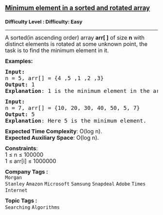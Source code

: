 <h2><a href="https://www.geeksforgeeks.org/problems/minimum-element-in-a-sorted-and-rotated-array3611/1?page=1&company=Amazon&difficulty=Easy&status=unsolved&sortBy=submissions">Minimum element in a sorted and rotated array</a></h2><h3>Difficulty Level : Difficulty: Easy</h3><hr><div class="problems_problem_content__Xm_eO"><p><span style="font-size: 18px;">A sorted(in ascending order) array <strong>arr[ ]</strong> of size <strong>n</strong> with distinct elements is rotated at some unknown point, the task is to find the minimum element in it.</span></p>
<p><span style="font-size: 18px;"><strong>Examples:</strong></span></p>
<pre><span style="font-size: 18px;"><strong>Input:
</strong>n = 5, arr[] = {4 ,5 ,1 ,2 ,3}
<strong>Output: </strong>1
</span><span style="font-size: 18px;"><strong>Explanation</strong>: 1 is the minimum element in the array.</span></pre>
<pre><span style="font-size: 18px;"><strong>Input:
</strong>n = 7, arr[] = {10, 20, 30, 40, 50, 5, 7}
</span><span style="font-size: 18px;"><strong>Output: </strong>5
</span><span style="font-size: 18px;"><strong>Explanation</strong>: Here 5 is the minimum element.</span></pre>
<p><span style="font-size: 18px;"><strong>Expected Time Complexity</strong>: O(log n).<br><strong>Expected Auxiliary Space</strong>: O(log n).</span></p>
<p><span style="font-size: 18px;"><strong>Constraints</strong>:<br>1 ≤ n ≤ 100000<br>1 ≤ arr[i] ≤ 1000000</span></p></div><p><span style=font-size:18px><strong>Company Tags : </strong><br><code>Morgan Stanley</code>&nbsp;<code>Amazon</code>&nbsp;<code>Microsoft</code>&nbsp;<code>Samsung</code>&nbsp;<code>Snapdeal</code>&nbsp;<code>Adobe</code>&nbsp;<code>Times Internet</code>&nbsp;<br><p><span style=font-size:18px><strong>Topic Tags : </strong><br><code>Searching</code>&nbsp;<code>Algorithms</code>&nbsp;